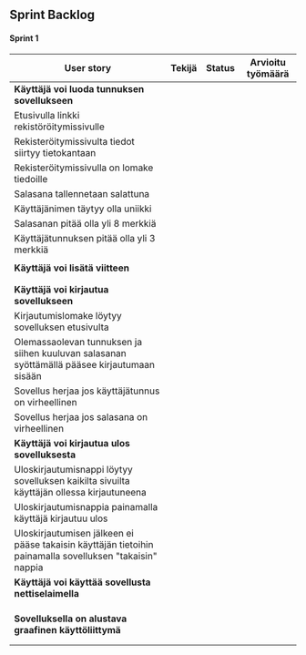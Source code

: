 ## Sprint Backlog
#### Sprint 1

| **User story**  | **Tekijä**  | **Status**  |  **Arvioitu työmäärä** |
|---|---|---|---|
|  **Käyttäjä voi luoda tunnuksen sovellukseen**    |
|Etusivulla linkki rekistöröitymissivulle   |   |   |   |
|Rekisteröitymissivulta tiedot siirtyy tietokantaan |   |   |   |
| Rekisteröitymissivulla on lomake tiedoille  |   |   |   |
|Salasana tallennetaan salattuna   |   |   |   |
|Käyttäjänimen täytyy olla uniikki   |   |   |   | 
|Salasanan pitää olla yli 8 merkkiä   |   |   |   |
| Käyttäjätunnuksen pitää olla yli 3 merkkiä  |   |   |   | 
|   |   |   |   | 
| **Käyttäjä voi lisätä viitteen** |   |   |   |
|   |   |   |   |   |
|   |   |   |   |   |
| **Käyttäjä voi kirjautua sovellukseen**  |   |   |   |
| Kirjautumislomake löytyy sovelluksen etusivulta |   |   |   |   |
| Olemassaolevan tunnuksen ja siihen kuuluvan salasanan syöttämällä pääsee kirjautumaan sisään |   |   |   |   |
| Sovellus herjaa jos käyttäjätunnus on virheellinen |   |   |   |   |
| Sovellus herjaa jos salasana on virheellinen |   |   |   |   |
| **Käyttäjä voi kirjautua ulos sovelluksesta**  |   |   |   |
| Uloskirjautumisnappi löytyy sovelluksen kaikilta sivuilta käyttäjän ollessa kirjautuneena |   |   |   |   |
| Uloskirjautumisnappia painamalla käyttäjä kirjautuu ulos |   |   |   |   |
| Uloskirjautumisen jälkeen ei pääse takaisin käyttäjän tietoihin painamalla sovelluksen "takaisin" nappia |   |   |   |   |
| **Käyttäjä voi käyttää sovellusta nettiselaimella**  |   |   |
|   |   |   |   | 
|   |   |   |   |
|   |   |   |   |
|**Sovelluksella on alustava graafinen käyttöliittymä**   |   |   |   
|   |   |   |   |   
|   |   |   |   |


<!-- |   |   |   |   |  < copypaste uusi rivi -->
